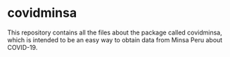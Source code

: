# covidminsa
This repository contains all the files about the package called covidminsa, which is intended to be an easy way to obtain data from Minsa Peru about COVID-19.
